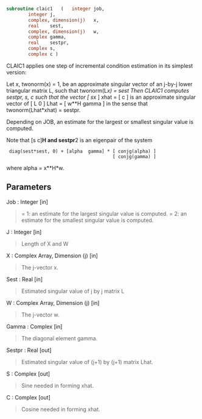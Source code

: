 ```fortran
subroutine claic1	(	integer	job,
		integer	j,
		complex, dimension(j)	x,
		real	sest,
		complex, dimension(j)	w,
		complex	gamma,
		real	sestpr,
		complex	s,
		complex	c )
```

 CLAIC1 applies one step of incremental condition estimation in
 its simplest version:

 Let x, twonorm(x) = 1, be an approximate singular vector of an j-by-j
 lower triangular matrix L, such that
          twonorm(L*x) = sest
 Then CLAIC1 computes sestpr, s, c such that
 the vector
                 [ s*x ]
          xhat = [  c  ]
 is an approximate singular vector of
                 [ L      0  ]
          Lhat = [ w**H gamma ]
 in the sense that
          twonorm(Lhat*xhat) = sestpr.

 Depending on JOB, an estimate for the largest or smallest singular
 value is computed.

 Note that [s c]**H and sestpr**2 is an eigenpair of the system

     diag(sest*sest, 0) + [alpha  gamma] * [ conjg(alpha) ]
                                           [ conjg(gamma) ]

 where  alpha =  x**H*w.

## Parameters
Job : Integer [in]
> = 1: an estimate for the largest singular value is computed.
> = 2: an estimate for the smallest singular value is computed.

J : Integer [in]
> Length of X and W

X : Complex Array, Dimension (j) [in]
> The j-vector x.

Sest : Real [in]
> Estimated singular value of j by j matrix L

W : Complex Array, Dimension (j) [in]
> The j-vector w.

Gamma : Complex [in]
> The diagonal element gamma.

Sestpr : Real [out]
> Estimated singular value of (j+1) by (j+1) matrix Lhat.

S : Complex [out]
> Sine needed in forming xhat.

C : Complex [out]
> Cosine needed in forming xhat.


